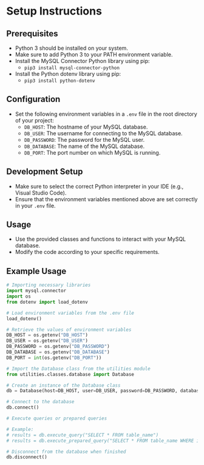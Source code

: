 # Setup Instructions

## Prerequisites
- Python 3 should be installed on your system.
- Make sure to add Python 3 to your PATH environment variable.
- Install the MySQL Connector Python library using pip:
    - `pip3 install mysql-connector-python`
- Install the Python dotenv library using pip:
    - `pip3 install python-dotenv`

## Configuration
- Set the following environment variables in a `.env` file in the root directory of your project:
    - `DB_HOST`: The hostname of your MySQL database.
    - `DB_USER`: The username for connecting to the MySQL database.
    - `DB_PASSWORD`: The password for the MySQL user.
    - `DB_DATABASE`: The name of the MySQL database.
    - `DB_PORT`: The port number on which MySQL is running.

## Development Setup
- Make sure to select the correct Python interpreter in your IDE (e.g., Visual Studio Code).
- Ensure that the environment variables mentioned above are set correctly in your `.env` file.

## Usage
- Use the provided classes and functions to interact with your MySQL database.
- Modify the code according to your specific requirements.

## Example Usage
```python
# Importing necessary libraries
import mysql.connector
import os
from dotenv import load_dotenv

# Load environment variables from the .env file
load_dotenv()

# Retrieve the values of environment variables
DB_HOST = os.getenv("DB_HOST")
DB_USER = os.getenv("DB_USER")
DB_PASSWORD = os.getenv("DB_PASSWORD")
DB_DATABASE = os.getenv("DB_DATABASE")
DB_PORT = int(os.getenv("DB_PORT"))

# Import the Database class from the utilities module
from utilities.classes.database import Database

# Create an instance of the Database class
db = Database(host=DB_HOST, user=DB_USER, password=DB_PASSWORD, database=DB_DATABASE, port=DB_PORT)

# Connect to the database
db.connect()

# Execute queries or prepared queries

# Example:
# results = db.execute_query("SELECT * FROM table_name")
# results = db.execute_prepared_query("SELECT * FROM table_name WHERE id = ?", (1,))

# Disconnect from the database when finished
db.disconnect()

